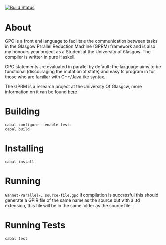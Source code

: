 [![Build Status](https://travis-ci.org/RossMeikleham/Gannet-Parallel-C.svg?branch=master)](https://travis-ci.org/RossMeikleham/Gannet-Parallel-C)

About
===

GPC is a front end language to facilitate the communication between tasks in the Glasgow Parallel Reduction Machine (GPRM) framework and is also my honours year project as a Student at the University of Glasgow. The compiler is written in pure Haskell.

GPC statements are evaluated in parallel by default; the language aims to be functional (discouraging the mutation of state) and easy to program in for those who are familiar with C++/Java like syntax.

The GPRM is a research project at the University Of Glasgow, more information on it can be found [here]( http://arxiv.org/pdf/1312.2703v1.pdf)

Building
========
```
cabal configure --enable-tests
cabal build
```

Installing
==========
`cabal install`

Running
=======
`Gannet-Parallel-C source-file.gpc`
If compilation is successful this should generate a GPIR file of the same name as the source but with a .td extension, this file will be in the same folder as the source file.


Running Tests
=============
`cabal test`
